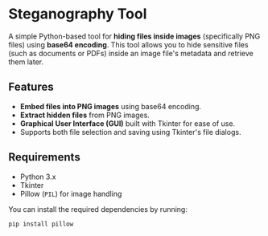 # Steganography Tool

A simple Python-based tool for **hiding files inside images** (specifically PNG files) using **base64 encoding**. This tool allows you to hide sensitive files (such as documents or PDFs) inside an image file's metadata and retrieve them later.

## Features

- **Embed files into PNG images** using base64 encoding.
- **Extract hidden files** from PNG images.
- **Graphical User Interface (GUI)** built with Tkinter for ease of use.
- Supports both file selection and saving using Tkinter's file dialogs.

## Requirements

- Python 3.x
- Tkinter
- Pillow (`PIL`) for image handling

You can install the required dependencies by running:

```bash
pip install pillow
